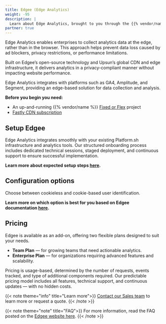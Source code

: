 ```yaml
---
title: Edgee (Edge Analytics)
weight: -95
description: |
  Learn about Edge Analytics, brought to you through the {{% vendor/name %}} partnership with Edgee.
partner: true
---
```


Edge Analytics enables enterprises to collect analytics data at the edge, rather than in the browser. This approach helps prevent data loss caused by ad blockers, privacy restrictions, or performance limitations. 

Built on Edgee’s open-source technology and Upsun’s global CDN and edge infrastructure, it delivers analytics in a privacy-compliant manner without impacting website performance. 

Edge Analytics integrates with platforms such as GA4, Amplitude, and Segment, providing an edge-based solution for data collection and analysis.

**Before you begin you need:**
- An up-and-running {{% vendor/name %}} [Fixed or Flex](/administration/organizations.html#fixed-and-flex-organizations) project
- [Fastly CDN subscription](/domains/cdn)

## Setup Edgee
Edge Analytics integrates smoothly with your existing Platform.sh infrastructure and analytics tools. Our structured onboarding process includes dedicated technical sessions, staged deployment, and continuous support to ensure successful implementation.  

**Learn more about expected setup steps [here](https://www.edgee.cloud/docs/getting-started).**

## Configuration options
Choose between cookieless and cookie-based user identification. 

**Learn more on which option is best for you based on Edgee documentation [here](https://www.edgee.cloud/docs/services/overview#cookieless-mode).**

## Pricing
Edgee is available as an add-on, offering two flexible plans designed to suit your needs.
- **Team Plan** — for growing teams that need actionable analytics.
- **Enterprise Plan** — for organizations requiring advanced features and scalability.

Pricing is usage-based, determined by the number of requests, events tracked, and type of additional components required. Our predictable pricing model includes all features, technical support, and continuous updates — with no hidden costs.

{{< note theme="info" title="Learn more">}}
[Contact our Sales team](https://platform.sh/contact/) to learn more or request a quote.
{{< /note >}}

{{< note theme="note" title="FAQ">}}
For more information, read the FAQ posted on the [Edgee website here](https://www.edgee.cloud/docs/introduction/faq). 
{{< /note >}}